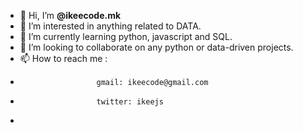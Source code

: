 - 👋 Hi, I’m __@ikeecode.mk__
- 👀 I’m interested in anything related to DATA.
- 🌱 I’m currently learning python, javascript and SQL.
- 💞️ I’m looking to collaborate on any python or data-driven projects.
- 📫 How to reach me : 
-                      gmail: ikeecode@gmail.com
-                      twitter: ikeejs
-                      

<!---
ikeecode/ikeecode is a ✨ special ✨ repository because its `README.md` (this file) appears on your GitHub profile.
You can click the Preview link to take a look at your changes.
--->
